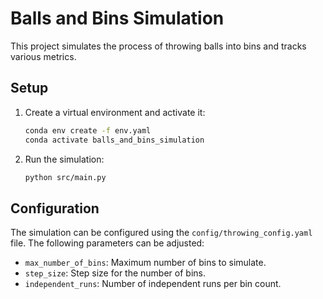 # Balls and Bins Simulation

This project simulates the process of throwing balls into bins and tracks various metrics.

## Setup

1. Create a virtual environment and activate it:
    ```sh
    conda env create -f env.yaml
    conda activate balls_and_bins_simulation
    ```

2. Run the simulation:
    ```sh
    python src/main.py
    ```

## Configuration

The simulation can be configured using the `config/throwing_config.yaml` file. The following parameters can be adjusted:
- `max_number_of_bins`: Maximum number of bins to simulate.
- `step_size`: Step size for the number of bins.
- `independent_runs`: Number of independent runs per bin count.


